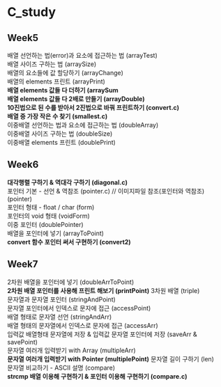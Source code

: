 # C_study
## Week5
배열 선언하는 법(error)과 요소에 접근하는 법 (arrayTest)  
배열 사이즈 구하는 법 (arraySize)  
배열의 요소들에 값 할당하기 (arrayChange)  
배열의 elements 프린트 (arrayPrint)  
**배열 elements 값들 다 더하기 (arraySum**  
**배열 elements 값들 다 2배로 만들기 (arrayDouble)**  
**10진법으로 된 수를 받아서 2진법으로 바꿔 프린트하기 (convert.c)**  
**배열 중 가장 작은 수 찾기 (smallest.c)**  
이중배열 선언하는 법과 요소에 접근하는 법 (doubleArray)  
이중배열 사이즈 구하는 법 (doubleSize)  
이중배열 elements 프린트 (doublePrint)  

## Week6
**대각행렬 구하기 & 역대각 구하기 (diagonal.c)**  
포인터 기본 - 선언 & 역참조 (pointer.c) // 이미지파일 참조(포인터와 역참조) (pointer)  
포인터 형태 - float / char (form)  
포인터의 void 형태 (voidForm)  
이중 포인터 (doublePointer)  
배열을 포인터에 넣기 (arrayToPoint)  
**convert 함수 포인터 써서 구현하기 (convert2)**  

## Week7
2차원 배열을 포인터에 넣기 (doubleArrToPoint)  
**2차원 배열 포인터를 사용해 프린트 해보기 (printPoint)**
3차원 배열 (triple)  
문자열과 문자열 포인터 (stringAndPoint)  
문자열 포인터에서 인덱스로 문자에 접근 (accessPoint)  
배열 형태로 문자열 선언 (stringAndArr)  
배열 형태의 문자열에서 인덱스로 문자에 접근 (accessArr)  
입력값 배열형태 문자열에 저장 & 입력값 문자열 포인터에 저장 (saveArr & savePoint)  
문자열 여러개 입력받기 with Array (multipleArr)  
**문자열 여러개 입력받기 with Pointer (multiplePoint)**
문자열 길이 구하기 (len)  
문자열 비교하기 - ASCII 설명 (compare)  
**strcmp 배열 이용해 구현하기 & 포인터 이용해 구현하기 (compare.c)**
